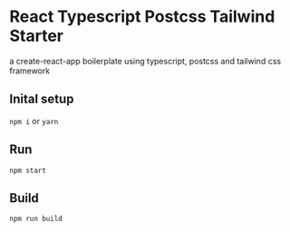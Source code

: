 # React Typescript Postcss Tailwind Starter
a create-react-app boilerplate using typescript, postcss and tailwind css framework

## Inital setup

`npm i` or `yarn`

## Run

`npm start`

## Build

`npm run build`
